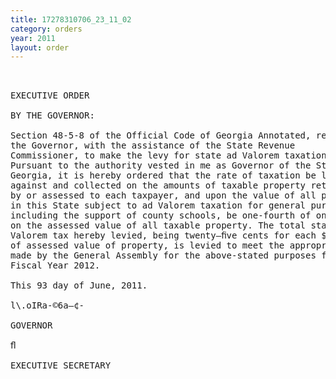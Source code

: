 ```yaml
---
title: 17278310706_23_11_02
category: orders
year: 2011
layout: order
---
```


<pre> 

EXECUTIVE ORDER

BY THE GOVERNOR:

Section 48-5-8 of the Official Code of Georgia Annotated, requires
the Governor, with the assistance of the State Revenue
Commissioner, to make the levy for state ad Valorem taxation.
Pursuant to the authority vested in me as Governor of the State of
Georgia, it is hereby ordered that the rate of taxation be levied
against and collected on the amounts of taxable property returned
by or assessed to each taxpayer, and upon the value of all property
in this State subject to ad Valorem taxation for general purposes
including the support of county schools, be one-fourth of one mill
on the assessed value of all taxable property. The total state ad
Valorem tax hereby levied, being twenty—ﬁve cents for each $1,000
of assessed value of property, is levied to meet the appropriations
made by the General Assembly for the above-stated purposes for
Fiscal Year 2012.

This 93 day of June, 2011.

l\.oIRa-©6a—¢-

GOVERNOR

ﬂ 

EXECUTIVE SECRETARY

</pre>
